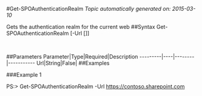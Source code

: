 #Get-SPOAuthenticationRealm
*Topic automatically generated on: 2015-03-10*

Gets the authentication realm for the current web
##Syntax
    Get-SPOAuthenticationRealm [-Url [<String>]]

&nbsp;

##Parameters
Parameter|Type|Required|Description
---------|----|--------|-----------
Url|String|False|
##Examples

###Example 1
    
PS:> Get-SPOAuthenticationRealm -Url https://contoso.sharepoint.com

